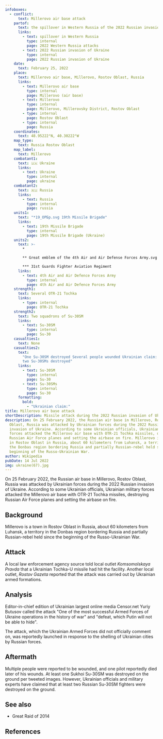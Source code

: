 ```yaml
---
infoboxes:
  - conflict:
      text: Millerovo air base attack
    partof:
      text: the spillover in Western Russia of the 2022 Russian invasion of Ukraine
      links:
        - text: spillover in Western Russia
          type: internal
          page: 2022 Western Russia attacks
        - text: 2022 Russian invasion of Ukraine
          type: internal
          page: 2022 Russian invasion of Ukraine
    date:
      text: February 25, 2022
    place:
      text: Millerovo air base, Millerovo, Rostov Oblast, Russia
      links:
        - text: Millerovo air base
          type: internal
          page: Millerovo (air base)
        - text: Millerovo
          type: internal
          page: Millerovo, Millerovsky District, Rostov Oblast
        - type: internal
          page: Rostov Oblast
        - type: internal
          page: Russia
    coordinates:
      text: 48.95222°N, 40.30222°W
    map_type:
      text: Russia Rostov Oblast
    map_label:
      text: Millerovo
    combatant1:
      text: 🇺🇦 Ukraine
      links:
        - text: Ukraine
          type: internal
          page: ukraine
    combatant2:
      text: 🇷🇺 Russia
      links:
        - text: Russia
          type: internal
          page: russia
    units1:
      text: "*19_ОРБр.svg 19th Missile Brigade"
      links:
        - text: 19th Missile Brigade
          type: internal
          page: 19th Missile Brigade (Ukraine)
    units2:
      text: >-
        *

        ** Great emblem of the 4th Air and Air Defense Forces Army.svg 4th Air and Air Defence Forces Army

        *** 31st Guards Fighter Aviation Regiment
      links:
        - text: 4th Air and Air Defence Forces Army
          type: internal
          page: 4th Air and Air Defence Forces Army
    strength1:
      text: Several OTR-21 Tochka
      links:
        - type: internal
          page: OTR-21 Tochka
    strength2:
      text: Two squadrons of Su-30SM
      links:
        - text: Su-30SM
          type: internal
          page: Su-30
    casualties1:
      text: None
    casualties2:
      text:
        "One Su-30SM destroyed Several people wounded Ukrainian claim: At least
        two Su-30SMs destroyed"
      links:
        - text: Su-30SM
          type: internal
          page: Su-30
        - text: Su-30SMs
          type: internal
          page: Su-30
      formatting:
        bold:
          - "Ukrainian claim:"
title: Millerovo air base attack
shortDescription: Missile attack during the 2022 Russian invasion of Ukraine
description: On 25 February 2022, the Russian air base in Millerovo, Rostov
  Oblast, Russia was attacked by Ukrainian forces during the 2022 Russian
  invasion of Ukraine. According to some Ukrainian officials, Ukrainian military
  forces attacked the Millerovo air base with OTR-21 Tochka missiles, destroying
  Russian Air Force planes and setting the airbase on fire. Millerovo is a town
  in Rostov Oblast in Russia, about 60 kilometers from Luhansk, a territory in
  the Donbas region bordering Russia and partially Russian-rebel held since the
  beginning of the Russo-Ukrainian War.
author: Wikipedia
pubDate: 14 Jul 2022
img: ukraine(67).jpg
---
```


On 25 February 2022, the Russian air base in Millerovo, Rostov Oblast, Russia was attacked by Ukrainian forces during the 2022 Russian invasion of Ukraine. According to some Ukrainian officials, Ukrainian military forces attacked the Millerovo air base with OTR-21 Tochka missiles, destroying Russian Air Force planes and setting the airbase on fire.

## Background

Millerovo is a town in Rostov Oblast in Russia, about 60 kilometers from Luhansk, a territory in the Donbas region bordering Russia and partially Russian-rebel held since the beginning of the Russo-Ukrainian War.

## Attack

A local law enforcement agency source told local outlet _Komsomolskaya Pravda_ that a Ukrainian Tochka-U missile had hit the facility. Another local outlet, _Rostov Gazeta_ reported that the attack was carried out by Ukrainian armed formations.

## Analysis

Editor-in-chief edition of Ukrainian largest online media Censor.net Yuriy Butusov called the attack "One of the most successful Armed Forces of Ukraine operations in the history of war" and "defeat, which Putin will not be able to hide".

The attack, which the Ukrainian Armed Forces did not officially comment on, was reportedly launched in response to the shelling of Ukrainian cities by Russian forces.

## Aftermath

Multiple people were reported to be wounded, and one pilot reportedly died later of his wounds. At least one Sukhoi Su-30SM was destroyed on the ground per tweeted images. However, Ukrainian officials and military experts have claimed that at least two Russian Su-30SM fighters were destroyed on the ground.

## See also

- Great Raid of 2014

## References
